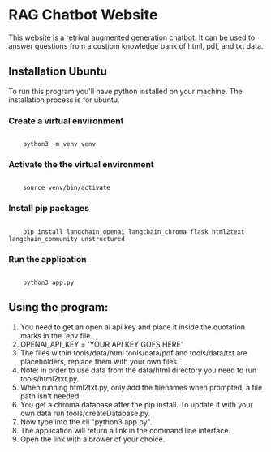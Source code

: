 # RAG Chatbot Website

This website is a retrival augmented generation chatbot. It can be used to answer questions from a custiom knowledge bank
of html, pdf, and txt data.

## Installation Ubuntu

To run this program you'll have python installed on your machine. The installation process is for ubuntu.

### Create a virtual environment

##
        python3 -m venv venv

### Activate the the virtual environment 

##
        source venv/bin/activate

### Install pip packages

##
        pip install langchain_openai langchain_chroma flask html2text langchain_community unstructured

### Run the application

##
        python3 app.py

## Using the program:

1. You need to get an open ai api key and place it inside the quotation marks in the .env file.
2. OPENAI_API_KEY = 'YOUR API KEY GOES HERE'
3. The files within tools/data/html tools/data/pdf and tools/data/txt are placeholders, replace them with your own files.
4. Note: in order to use data from the data/html directory you need to run tools/html2txt.py. 
5. When running html2txt.py, only add the filenames when prompted, a file path isn't needed.   
6. You get a chroma database after the pip install. To update it with your own data run tools/createDatabase.py.
7. Now type into the cli "python3 app.py".
8. The application will return a link in the command line interface. 
9. Open the link with a brower of your choice.

